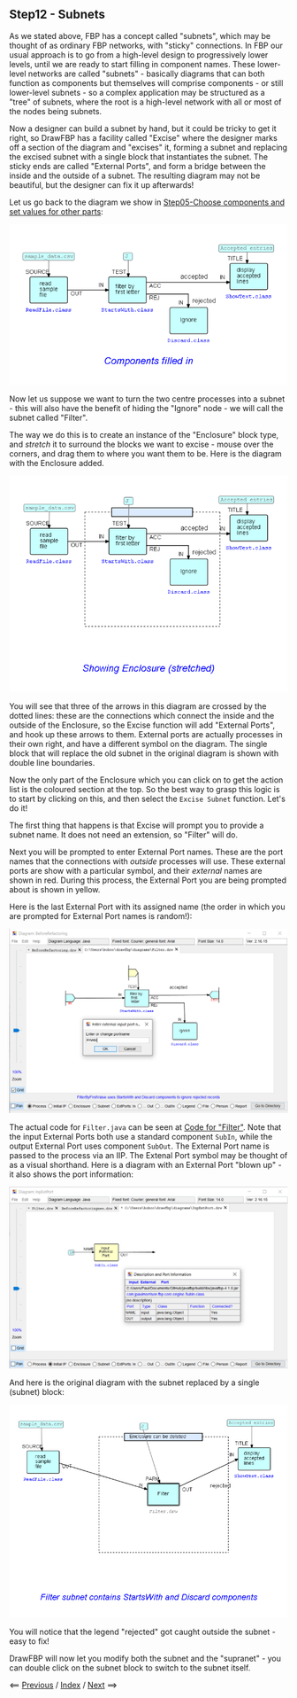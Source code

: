 
<link rel="stylesheet" type="text/css" href="../style.css">

## Step12 - Subnets

As we stated above, FBP has a concept called "subnets", which may be thought of as ordinary FBP networks, with "sticky" connections.  In FBP our usual approach is to go from a high-level design to progressively lower levels, until we are ready to start filling in component names. These lower-level networks are called "subnets" - basically diagrams that can both function as components but themselves will comprise components - or still lower-level subnets - so a complex application may be structured as a "tree" of subnets, where the root is a high-level network with all or most of the nodes being subnets.

Now a designer can build a subnet by hand, but it could be tricky to get it right, so DrawFBP has a facility called "Excise" where the designer marks off a section of the diagram and "excises" it, forming a subnet and replacing the excised subnet with a single block that instantiates the subnet. The sticky ends are called "External Ports", and form a bridge between the inside and the outside of a subnet. The resulting diagram may not be beautiful, but the designer can fix it up afterwards!

Let us go back to the diagram we show in <a href="../Step05/">Step05-Choose components and set values for other parts</a>:

![Diagram with components and IIPs filled in](../Step05/Step05.png)

Now let us suppose we want to turn the two centre processes into a subnet - this will also have the benefit of hiding the "Ignore" node - we will call the subnet called "Filter".  

The way we do this is to create an instance of the "Enclosure" block type, and *stretch* it to surround the blocks we want to excise - mouse over the corners, and drag them to where you want them to be.  Here is the diagram with the Enclosure added.

![Diagram with "stretched" Enclosure](Step12.png)

You will see that three of the arrows in this diagram are crossed by the dotted lines:  these are the connections which connect the inside and the outside of the Enclosure, so the Excise function will add "External Ports", and hook up these arrows to them.  External ports are actually processes in their own right, and have a different symbol on the diagram.  The single block that will replace the old subnet in the original diagram is shown with double line boundaries.  

Now the only part of the Enclosure which you can click on to get the action list is the coloured section at the top.  So the best way to grasp this logic is to start by clicking on this, and then select the `Excise Subnet` function.   Let's do it!

The first thing that happens is that Excise will prompt you to provide a subnet name.  It does not need an extension, so "Filter" will do.

Next you will be prompted to enter External Port names. These are the port names that the connections with *outside* processes will use. These external ports are show with a particular symbol, and their *external* names are shown in red.  During this process, the External Port you are being prompted about is shown in yellow.

Here is the last External Port with its assigned name (the order in which you are prompted for External Port names is random!):

![Entering External Port names](Step12-1.png)

The actual code for `Filter.java` can be seen at [Code for "Filter"](code/Filter.java).  Note that the input External Ports both use a standard component `SubIn`, while the output External Port uses component `SubOut`.  The External Port name is passed to the process via an IIP. The Extenal Port symbol may be thought of as a visual shorthand.  Here is a diagram with an External Port "blown up" - it also shows the port information:

!["Blown up" External Port](Step12-3.png)

And here is the original diagram with the subnet replaced by a single (subnet) block:

![Diagram after refactoring](Step12-2.png)

You will notice that the legend "rejected" got caught outside the subnet - easy to fix!

DrawFBP will now let you modify both the subnet and the "supranet" - you can double click on the subnet block to switch to the subnet itself.


<span class=middle> &lt;== <a href="../Step11/">  Previous</a> / <a href="https://github.com/jpaulm/fbp-tutorial-filter-file/"> Index</a> /  <a href="../Step13/"> Next</a> ==&gt;</span>

